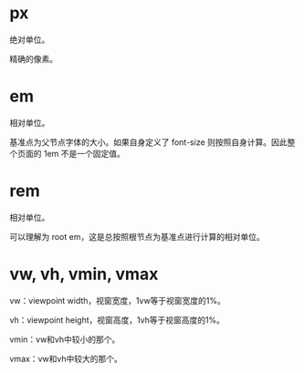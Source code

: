 # px

绝对单位。

精确的像素。

# em

相对单位。

基准点为父节点字体的大小。如果自身定义了 font-size 则按照自身计算。因此整个页面的 1em 不是一个固定值。

# rem

相对单位。

可以理解为 root em，这是总按照根节点为基准点进行计算的相对单位。

# vw, vh, vmin, vmax

vw：viewpoint width，视窗宽度，1vw等于视窗宽度的1%。

vh：viewpoint height，视窗高度，1vh等于视窗高度的1%。

vmin：vw和vh中较小的那个。

vmax：vw和vh中较大的那个。
